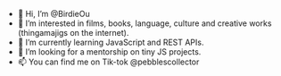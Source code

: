 - 👋 Hi, I’m @BirdieOu
- 👀 I’m interested in films, books, language, culture and creative works (thingamajigs on the internet).
- 🌱 I’m currently learning JavaScript and REST APIs. 
- 💞️ I’m looking for a mentorship on tiny JS projects.
- 📫 You can find me on Tik-tok @pebblescollector

